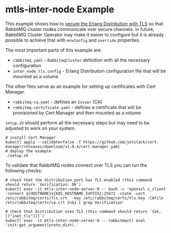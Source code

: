 # mtls-inter-node Example

This example shows how to [secure the Erlang Distribution with TLS](https://www.rabbitmq.com/clustering-ssl.html) so that RabbitMQ cluster nodes communicate over secure channels.
In future, RabbitMQ Cluster Operator may make it easier to configure but it is already possible to achieve that with `envConfig` and `override` properties.

The most important parts of this example are:

* `rabbitmq.yaml` - `RabbitmqCluster` definition with all the necessary configuration
* `inter_node_tls.config` - Erlang Distribution configuration file that will be mounted as a volume

The other files serve as an example for setting up certificates with Cert Manager.

* `rabbitmq-ca.yaml` - defines an `Issuer` (CA)
* `rabbitmq-certificate.yaml` - defines a certificate that will be provisioned by Cert Manager and then mounted as a volume

`setup.sh` should perform all the necessary steps but may need to be adjusted to work on your system.

```shell
# install Cert Manager
kubectl apply --validate=false -f https://github.com/jetstack/cert-manager/releases/download/v1.0.4/cert-manager.yaml
# deploy the example
./setup.sh
```

To validate that RabbitMQ nodes connect over TLS you can run the following checks:

```shell
# check that the distribution port has TLS enabled (this command should return `Verification: OK`)
kubectl exec -it mtls-inter-node-server-0 -- bash -c 'openssl s_client -connect ${HOSTNAME}${K8S_HOSTNAME_SUFFIX}:25672 -state -cert /etc/rabbitmq/certs/tls.crt  -key /etc/rabbitmq/certs/tls.key -CAfile /etc/rabbitmq/certs/ca.crt 2>&1 | grep Verification'

# check that distribution uses TLS (this command should return `{ok,[["inet_tls"]]}`)
kubectl exec -it mtls-inter-node-server-0 -- rabbitmqctl eval 'init:get_argument(proto_dist).'
```
